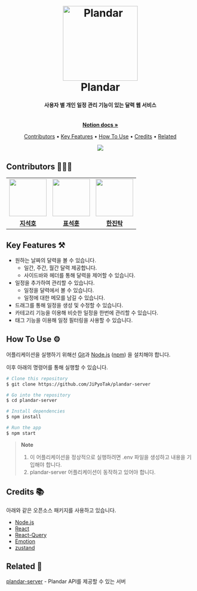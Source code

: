 <h1 align="center">
  <br>
  <a href="https://github.com/JiPyoTak/plandar-client"><img src="https://github.com/JiPyoTak/plandar-client/assets/55688122/84f1948f-73ff-4074-808d-356ff4ab9aee" alt="Plandar" width=200></a>
  <br>
  Plandar
  <br>
</h1>

<h4 align="center">사용자 별 개인 일정 관리 기능이 있는 달력 웹 서비스</h4>

<p align="center">
  <br />
  <a href="https://maze-giant-106.notion.site/Plandar-3aa929cd5234440b94690fd1c65be27a?pvs=4">
    <strong>
      Notion docs »
    </strong>
  </a>
  <br />
</p>

<p align="center">
  <a href="#contributors-🙋🏼‍♂️">Contributors</a> •
  <a href="#key-features-⚒️">Key Features</a> •
  <a href="#how-to-use-⚙️">How To Use</a> •
  <a href="#credits-📚">Credits</a> •
  <a href="#related-🔗">Related</a>
</p>

<div align="center">
<img src="https://github.com/JiPyoTak/plandar-client/assets/60173534/82117794-1efd-4785-bb3c-55bda63fef92"/>
</div>

## Contributors 🙋🏼‍♂️

<table align="center">
  <tr>
    <td>
      <a href="https://github.com/seoko97">
        <img src="https://avatars.githubusercontent.com/seoko97" width="100"/>
      </a>
    </td>
    <td>
      <a href="https://github.com/pyo-sh">
        <img src="https://avatars.githubusercontent.com/pyo-sh" width="100"/>
      </a>
    </td>
    <td>
      <a href="https://github.com/jintak0401">
        <img src="https://avatars.githubusercontent.com/jintak0401" width="100"/>
      </a>
    </td>
  </tr>
  <tr>
    <td align="center">
      <a href="https://github.com/seoko97">
        <strong>
          지석호
        </strong>
      </a>
    </td>
    <td align="center">
      <a href="https://github.com/pyo-sh">
        <strong>
          표석훈
        </strong>
      </a>
    </td>
    <td align="center">
      <a href="https://github.com/jintak0401">
        <strong>
          한진탁
        </strong>
      </a>
    </td>
  </tr>
</table>

## Key Features ⚒️

- 원하는 날짜의 달력을 볼 수 있습니다.
  - 일간, 주간, 월간 달력 제공합니다.
  - 사이드바와 헤더를 통해 달력을 제어할 수 있습니다.
- 일정을 추가하여 관리할 수 있습니다.
  - 일정을 달력에서 볼 수 있습니다.
  - 일정에 대한 메모를 남길 수 있습니다.
- 드래그를 통해 일정을 생성 및 수정할 수 있습니다.
- 카테고리 기능을 이용해 비슷한 일정을 한번에 관리할 수 있습니다.
- 태그 기능을 이용해 일정 필터링을 사용할 수 있습니다.

## How To Use ⚙️

어플리케이션을 실행하기 위해선 [Git](https://git-scm.com)과 [Node.js](https://nodejs.org/en/download/) ([npm](http://npmjs.com)) 을 설치해야 합니다.

이후 아래의 명령어를 통해 실행할 수 있습니다.

```bash
# Clone this repository
$ git clone https://github.com/JiPyoTak/plandar-server

# Go into the repository
$ cd plandar-server

# Install dependencies
$ npm install

# Run the app
$ npm start
```

> **Note**
>
> 1. 이 어플리케이션을 정상적으로 실행하려면 .env 파일을 생성하고 내용을 기입해야 합니다.
> 2. plandar-server 어플리케이션이 동작하고 있어야 합니다.

## Credits 📚

아래와 같은 오픈소스 패키지를 사용하고 있습니다.

- [Node.js](https://nodejs.org/)
- [React](https://legacy.reactjs.org/)
- [React-Query](https://tanstack.com/query/v3/)
- [Emotion](https://emotion.sh/docs/introduction)
- [zustand](https://github.com/pmndrs/zustand)

## Related 🔗

[plandar-server](https://github.com/JiPyoTak/plandar-server) - Plandar API를 제공할 수 있는 서버
